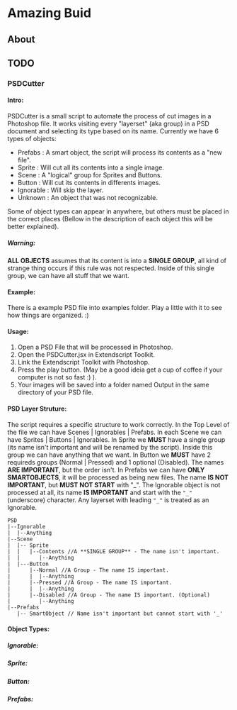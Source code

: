 # Amazing Buid

## About
## TODO


### PSDCutter
#### Intro:
PSDCutter is a small script to automate the process of cut images in a Photoshop file.
It works visiting every "layerset" (aka group) in a PSD document and selecting its type
based on its name.
Currently we have 6 types of objects:
* Prefabs   : A smart object, the script will process its contents as a "new file".
* Sprite    : Will cut all its contents into a single image.
* Scene     : A "logical" group for Sprites and Buttons.
* Button    : Will cut its contents in differents images.
* Ignorable : Will skip the layer.
* Unknown   : An object that was not recognizable.

Some of object types can appear in anywhere, but others must be placed in the
correct places  (Bellow in the description of each object this will be better explained).

##### Warning:
**ALL OBJECTS** assumes that its content is into a **SINGLE GROUP**, all kind
of strange thing occurs if this rule was not respected. Inside of this single
group, we can have all stuff that we want.

#### Example:
There is a example PSD file into examples folder. Play a little with it
to see how things are organized. :)

#### Usage:
1. Open a PSD File that will be processed in Photoshop.
2. Open the PSDCutter.jsx in Extendscript Toolkit.
3. Link the Extendscript Toolkit with Photoshop.
4. Press the play button. (May be a good ideia get a cup of coffee if your
computer is not so fast :) ).
5. Your images will be saved into a folder named Output in the same directory
of your PSD file.

#### PSD Layer Struture:
The script requires a specific structure to work correctly.
In the Top Level of the file we can have Scenes | Ignorables | Prefabs.
In each Scene we can have Sprites | Buttons | Ignorables.
In Sprite we **MUST** have a single group (its name isn't important and will be
renamed by the script). Inside this group we can have anything that we want.
In Button we **MUST** have 2 requireds groups (Normal | Pressed) and 1 optional
(Disabled). The names **ARE IMPORTANT**, but the order isn't.
In Prefabs we can have **ONLY SMARTOBJECTS**, it will be processed as being new
files. The name **IS NOT IMPORTANT**, but **MUST NOT START** with "_".
The Ignorable object is not processed at all, its name **IS IMPORTANT** and
start with the ```"_"``` (underscore) character. Any layerset with leading
```"_"``` is treated as an Ignorable.

```
PSD
|--Ignorable
|  |--Anything
|--Scene
|  |-- Sprite
|  |   |--Contents //A **SINGLE GROUP** - The name isn't important.
|  |      |--Anything
|  |---Button
|      |--Normal //A Group - The name IS important.
|      |  |--Anything
|      |--Pressed //A Group - The name IS important.
|      |  |--Anything
|      |--Disabled //A Group - The name IS important. (Optional)
|         |--Anything
|--Prefabs
   |-- SmartObject // Name isn't important but cannot start with '_'
```

#### Object Types:
##### Ignorable:
##### Sprite:
##### Button:
##### Prefabs:
